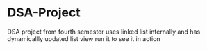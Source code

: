 # DSA-Project
DSA project from fourth semester uses linked list internally and has dynamicallly updated list view run it to see it in action
